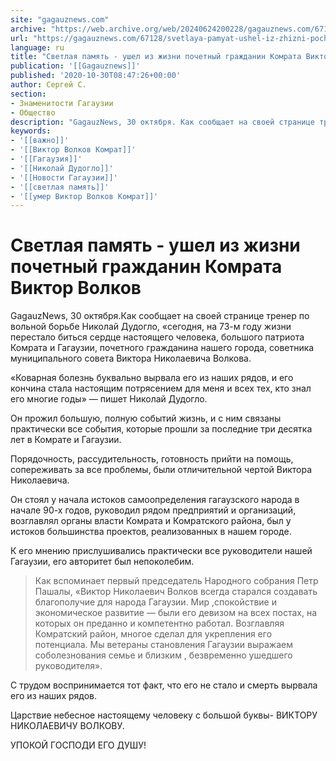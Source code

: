 ```yaml
---
site: "gagauznews.com"
archive: "https://web.archive.org/web/20240624200228/gagauznews.com/67128/svetlaya-pamyat-ushel-iz-zhizni-pochetnyj-grazhdanin-komrata-viktor-volkov.html"
url: "https://gagauznews.com/67128/svetlaya-pamyat-ushel-iz-zhizni-pochetnyj-grazhdanin-komrata-viktor-volkov.html"
language: ru
title: "Светлая память - ушел из жизни почетный гражданин Комрата Виктор Волков"
publication: '[[Gagauznews]]'
published: '2020-10-30T08:47:26+00:00'
author: Сергей С.
section:
- Знаменитости Гагаузии
- Общество
description: "GagauzNews, 30 октября. Как сообщает на своей странице тренер по вольной борьбе Николай Дудогло, «сегодня, на 73-м году жизни перестало биться сердце настоящего человека, большого патриота Комрата и Гагаузии, почетного гражданина нашего города, советника муниципального совета Виктора Николаевича Волкова. «Коварная болезнь буквально вырвала его из наших рядов, и его кончина стала настоящим потрясением для меня и всех тех, кто знал его многие годы» — пишет Николай Дудогло. Он прожил большую, полную событий жизнь, и с ним связаны практически все события, которые прошли за последние три десятка лет в Комрате и Гагаузии. Порядочность, рассудительность, готовность прийти на помощь, сопереживать за все […]"
keywords:
- '[[важно]]'
- '[[Виктор Волков Комрат]]'
- '[[Гагаузия]]'
- '[[Николай Дудогло]]'
- '[[Новости Гагаузии]]'
- '[[светлая память]]'
- '[[умер Виктор Волков Комрат]]'
---
```


# Светлая память - ушел из жизни почетный гражданин Комрата Виктор Волков

GagauzNews, 30 октября.Как сообщает на своей странице тренер по вольной борьбе Николай Дудогло, «сегодня, на 73-м году жизни перестало биться сердце настоящего человека, большого патриота Комрата и Гагаузии, почетного гражданина нашего города, советника муниципального совета Виктора Николаевича Волкова.

«Коварная болезнь буквально вырвала его из наших рядов, и его кончина стала настоящим потрясением для меня и всех тех, кто знал его многие годы» — пишет Николай Дудогло.

Он прожил большую, полную событий жизнь, и с ним связаны практически все события, которые прошли за последние три десятка лет в Комрате и Гагаузии.

Порядочность, рассудительность, готовность прийти на помощь, сопереживать за все проблемы, были отличительной чертой Виктора Николаевича.

Он стоял у начала истоков самоопределения гагаузского народа в начале 90-х годов, руководил рядом предприятий и организаций, возглавлял органы власти Комрата и Комратского района, был у истоков большинства проектов, реализованных в нашем городе.

К его мнению прислушивались практически все руководители нашей Гагаузии, его авторитет был непоколебим.

> Как вспоминает первый председатель Народного собрания Петр Пашалы, «Виктор Николаевич Волков всегда старался создавать благополучие для народа Гагаузии. Мир ,спокойствие и экономическое развитие — были его девизом на всех постах, на которых он преданно и компетентно работал. Возглавляя Комратский район, многое сделал для укрепления его потенциала. Мы ветераны становления Гагаузии выражаем соболезнования семье и близким , безвременно ушедшего руководителя».

С трудом воспринимается тот факт, что его не стало и смерть вырвала его из наших рядов.

Царствие небесное настоящему человеку с большой буквы- ВИКТОРУ НИКОЛАЕВИЧУ ВОЛКОВУ.

УПОКОЙ ГОСПОДИ ЕГО ДУШУ!